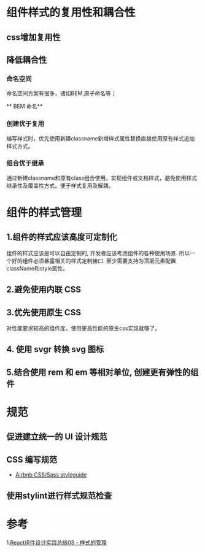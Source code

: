 # 组件样式的复用性和耦合性

## css增加复用性

## 降低耦合性

### 命名空间

命名空间方案有很多，诸如BEM,原子命名等；

** BEM 命名**

### 创建优于复用

编写样式时，优先使用新建classname新增样式属性替换直接使用原有样式追加样式方式。


### 组合优于继承

通过新建classname和原有class组合使用，实现组件或文档样式，避免使用样式继承性及覆盖性方式。便于样式复用及解耦。


# 组件的样式管理

## 1.组件的样式应该高度可定制化

组件的样式应该是可以自由定制的, 开发者应该考虑组件的各种使用场景. 所以一个好的组件必须暴露相关的样式定制接口. 至少需要支持为顶层元素配置className和style属性。

## 2.避免使用内联 CSS

## 3.优先使用原生 CSS

对性能要求较高的组件库，使用更高性能的原生css实现就够了。

## 4. 使用 svgr 转换 svg 图标

## 5.结合使用 rem 和 em 等相对单位, 创建更有弹性的组件



# 规范

## 促进建立统一的 UI 设计规范

## CSS 编写规范

- [Airbnb CSS/Sass styleguide](https://github.com/airbnb/css)

## 使用stylint进行样式规范检查

# 参考

1.[React组件设计实践总结03 - 样式的管理](https://juejin.im/post/5cdad9c7f265da039b08915d)


